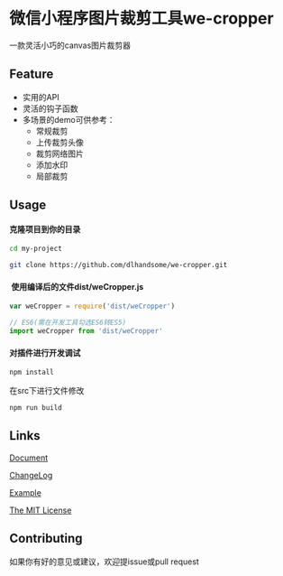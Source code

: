 # 微信小程序图片裁剪工具we-cropper

一款灵活小巧的canvas图片裁剪器

<div style="position:relative;width: 100%">
    <img src="https://github.com/we-plugin/we-cropper/blob/master/docs/assets/screenshot.jpg" width="50%" style="position:absolute; left: 50%; transform:translateX(-50%)" />
</div>

## Feature

- 实用的API
- 灵活的钩子函数
- 多场景的demo可供参考：
    - 常规裁剪
    - 上传裁剪头像
    - 裁剪网络图片
    - 添加水印
    - 局部裁剪

## Usage

#### 克隆项目到你的目录
```bash
cd my-project

git clone https://github.com/dlhandsome/we-cropper.git
```
####  使用编译后的文件dist/weCropper.js
```javascript
var weCropper = require('dist/weCropper')

// ES6(需在开发工具勾选ES6转ES5)
import weCropper from 'dist/weCropper'
```

#### 对插件进行开发调试
```bash
npm install
```
在src下进行文件修改

```bash
npm run build
```

## Links

[Document](https://dlhandsome.github.io/we-cropper/#/)

[ChangeLog](https://dlhandsome.github.io/we-cropper/#/changelog)

[Example](https://github.com/dlhandsome/we-cropper/tree/master/example)

[The MIT License](http://opensource.org/licenses/MIT)

## Contributing

如果你有好的意见或建议，欢迎提issue或pull request
